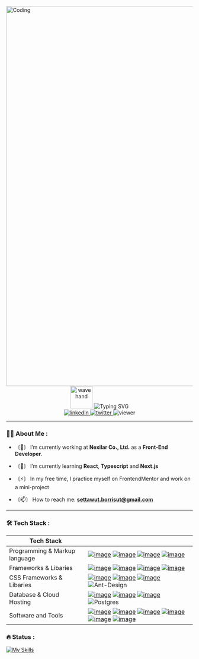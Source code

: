 <img alt="Coding" width="1024" src="https://media1.tenor.com/images/3d72cb6b2453ac39206627d1d700897f/tenor.gif?itemid=27634016?itemid=27633680">
<div id="intro" align="center">
<img alt="wavehand" width="60" src="https://media2.giphy.com/media/w1OBpBd7kJqHrJnJ13/200w.webp?cid=ecf05e477p6aeoa0y1323ddvnl3zddle0iy2r0wzqgzhke7r&rid=200w.webp&ct=s" />
<img src="https://readme-typing-svg.demolab.com?font=Fira+Code&size=25&pause=1000&color=F7F7F7&background=FFFFFF00&center=true&vCenter=true&width=1024&lines=Hi%2C+I'm+Settawut+Borrisut" alt="Typing SVG" />
<div id="social-media-badges" align="center">
<a href="https://www.linkedin.com/in/settawut-borrisut-013038212/">
<img alt="linkedIn" src="https://img.shields.io/badge/LinkedIn-blue?logo=linkedin&logoColor=white" />
</a>
<a href="https://twitter.com/sttwood">
<img alt="twitter" src="https://img.shields.io/badge/Twitter-blue?logo=twitter&logoColor=white" />
</a>
<img alt="viewer" src="https://komarev.com/ghpvc/?username=sttwood&style=flat-square&color=blue" />

</div>
</div>

---

### :woman_technologist: About Me :

- 〔🔭〕 I’m currently working at **Nexilar Co., Ltd.** as a **Front-End Developer**.

- 〔🌱〕 I’m currently learning **React**, **Typescript** and **Next.js**

- 〔⚡〕 In my free time, I practice myself on FrontendMentor and work on a mini-project

- 〔📫〕 How to reach me: **settawut.borrisut@gmail.com**

---

### :hammer_and_wrench: Tech Stack :
| Tech Stack                    |   |
|-------------------------------|---|
| Programming & Markup language | [![image](https://img.shields.io/badge/JavaScript-323330?style=for-the-badge&logo=javascript&logoColor=F7DF1E)](https://img.shields.io) [![image](https://img.shields.io/badge/TypeScript-007ACC?style=for-the-badge&logo=typescript&logoColor=white)](https://img.shields.io) [![image](https://img.shields.io/badge/HTML5-E34F26?style=for-the-badge&logo=html5&logoColor=white)](https://img.shields.io) [![image](https://img.shields.io/badge/CSS3-1572B6?style=for-the-badge&logo=css3&logoColor=white)](https://img.shields.io)  |
| Frameworks & Libaries         | [![image](https://img.shields.io/badge/React-20232A?style=for-the-badge&logo=react&logoColor=61DAFB)](https://img.shields.io) [![image](https://img.shields.io/badge/React_Native-20232A?style=for-the-badge&logo=react&logoColor=61DAFB)](https://img.shields.io) [![image](https://img.shields.io/badge/next%20js-000000?style=for-the-badge&logo=nextdotjs&logoColor=white)](https://img.shields.io) [![image](https://img.shields.io/badge/Vue%20js-35495E?style=for-the-badge&logo=vuedotjs&logoColor=4FC08D)](https://img.shields.io)  |
| CSS Frameworks & Libaries     | [![image](https://img.shields.io/badge/Tailwind_CSS-38BDF8?style=for-the-badge&logo=tailwind-css&logoColor=white)](https://img.shields.io) [![image](https://img.shields.io/badge/Material%20UI-007FFF?style=for-the-badge&logo=mui&logoColor=white)](https://img.shields.io) [![image](https://img.shields.io/badge/Bootstrap-563D7C?style=for-the-badge&logo=bootstrap&logoColor=white)](https://img.shields.io) ![Ant-Design](https://img.shields.io/badge/-AntDesign-%230170FE?style=for-the-badge&logo=ant-design&logoColor=white) |
| Database & Cloud Hosting      | [![image](https://img.shields.io/badge/MongoDB-4EA94B?style=for-the-badge&logo=mongodb&logoColor=white)](https://img.shields.io) [![image](https://img.shields.io/badge/Vercel-000000?style=for-the-badge&logo=vercel&logoColor=white)](https://img.shields.io) [![image](https://img.shields.io/badge/Netlify-00C7B7?style=for-the-badge&logo=netlify&logoColor=white)](https://img.shields.io) ![Postgres](https://img.shields.io/badge/postgres-%23316192.svg?style=for-the-badge&logo=postgresql&logoColor=white) |
| Software and Tools            | [![image](https://img.shields.io/badge/Strapi-4945FF?style=for-the-badge&logo=strapi&logoColor=white)](https://img.shields.io) [![image](https://img.shields.io/badge/GIT-E44C30?style=for-the-badge&logo=git&logoColor=white)](https://img.shields.io) [![image](https://img.shields.io/badge/Postman-FF6C37?style=for-the-badge&logo=Postman&logoColor=white)](https://img.shields.io) [![image](https://img.shields.io/badge/Figma-F24E1E?style=for-the-badge&logo=figma&logoColor=white)](https://img.shields.io) [![image](https://img.shields.io/badge/Jira-0052CC?style=for-the-badge&logo=Jira&logoColor=white)](https://img.shields.io) [![image](https://img.shields.io/badge/Bitbucket-0747a6?style=for-the-badge&logo=bitbucket&logoColor=white)](https://img.shields.io)  |

### :fire: Status :
[![My Skills](https://github-profile-summary-cards.vercel.app/api/cards/profile-details?username=sttwood&theme=github_dark)](https://skillicons.dev) 

